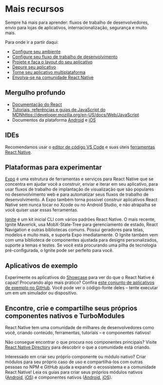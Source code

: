 # Mais recursos
Sempre há mais para aprender: fluxos de trabalho de desenvolvedores, envio para lojas de aplicativos, internacionalização, segurança e muito mais.

Para onde ir a partir daqui:

* [Configure seu ambiente](/docs/environment-setup.md)
* [Configure seu fluxo de trabalho de desenvolvimento](/docs/running-on-device.md)
* [Projete e faça o layout do seu aplicativo](/docs/flexbox.md)
* [Depure seu aplicativo](/docs/debugging.md)
* [Torne seu aplicativo multiplataforma](/docs/platform-specific-code.md)
* [Envolva-se na comunidade React Native](https://reactnative.dev/community/overview)

## Mergulho profundo

* [Documentação do React](https://react.dev/learn)
* [Tutoriais, referências e guias de JavaScript do MDN](https://developer.mozilla.org/en-US/docs/Web/JavaScript)https://developer.mozilla.org/en-US/docs/Web/JavaScript
* Documentos da plataforma [Android](https://developer.android.com/docs) e [iOS](https://developer.apple.com/documentation/uikit)

## IDEs
Recomendamos usar o [editor de código VS Code](https://code.visualstudio.com/) e suas úteis [ferramentas React Native](https://marketplace.visualstudio.com/items?itemName=msjsdiag.vscode-react-native).

## Plataformas para experimentar
[Expo](https://docs.expo.dev/) é uma estrutura de ferramentas e serviços para React Native que se concentra em ajudar você a construir, enviar e iterar em seu aplicativo, para usar fluxos de trabalho de implantação de visualização que são populares no desenvolvimento web e para automatizar seus fluxos de trabalho de desenvolvimento. A Expo também torna possível construir aplicativos React Native sem nunca tocar no Xcode ou no Android Studio, e não atrapalha se você quiser usar essas ferramentas.

[Ignite](https://github.com/infinitered/ignite) é um kit inicial CLI com vários padrões React Native. O mais recente, Ignite Maverick, usa MobX-State-Tree para gerenciamento de estado, React Navigation e outras bibliotecas comuns. Possui geradores para telas, modelos e muito mais, e suporta Expo imediatamente. O Ignite também vem com uma biblioteca de componentes ajustada para designs personalizados, suporte a temas e testes. Se você está procurando uma pilha de tecnologia pré-configurada, o Ignite pode ser perfeito para você.

## Aplicativos de exemplo
Experimente os aplicativos do [Showcase](https://reactnative.dev/showcase) para ver do que o React Native é capaz! Procurando algo mais prático? Confira [este conjunto de aplicativos de exemplo no GitHub](https://github.com/ReactNativeNews/React-Native-Apps). Você pode ver o código-fonte deles – tente executar um em um simulador ou dispositivo.

## Encontre, crie e compartilhe seus próprios componentes nativos e TurboModules
React Native tem uma comunidade de milhares de desenvolvedores como você, criando conteúdo, ferramentas, tutoriais – e componentes nativos!

Não consegue encontrar o que procura nos componentes principais? Visite [React Native Directory](https://reactnative.directory/) para descobrir o que a comunidade está criando.

Interessado em criar seu próprio componente ou módulo nativo? Criar módulos para seu próprio caso de uso e compartilhá-los com outras pessoas no NPM e GitHub ajuda a expandir o ecossistema e a comunidade React Native! Leia os guias para criar seus próprios módulos nativos ([Android](/docs/native-modules-android.md), [iOS](/docs/native-modules-ios.md)) e componentes nativos ([Android](/docs/native-components-android.md), [iOS](/docs/native-components-ios.md)).
